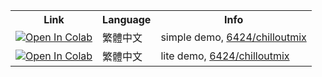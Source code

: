 <table>
<tr>
<th>Link</th>
<th>Language</th>
<th>Info</th>
</tr>
<tr>
<td><a href="https://colab.research.google.com/github/crocranger/easy-stable-diffusion-webui-colab/blob/demo/tw/easy_stable_diffusion_demo.ipynb" rel="nofollow"><img src="https://camo.githubusercontent.com/84f0493939e0c4de4e6dbe113251b4bfb5353e57134ffd9fcab6b8714514d4d1/68747470733a2f2f636f6c61622e72657365617263682e676f6f676c652e636f6d2f6173736574732f636f6c61622d62616467652e737667" alt="Open In Colab" data-canonical-src="https://colab.research.google.com/assets/colab-badge.svg" style="max-width: 100%;"></a></td>
<td>繁體中文</td>
<td>simple demo, <a href="https://civitai.com/models/6424/chilloutmix" rel="nofollow">6424/chilloutmix</a></td>
</tr>
<tr>
<td><a href="https://colab.research.google.com/github/crocranger/easy-stable-diffusion-webui-colab/blob/demo/tw/easy_stable_diffusion_lite_demo.ipynb" rel="nofollow"><img src="https://camo.githubusercontent.com/84f0493939e0c4de4e6dbe113251b4bfb5353e57134ffd9fcab6b8714514d4d1/68747470733a2f2f636f6c61622e72657365617263682e676f6f676c652e636f6d2f6173736574732f636f6c61622d62616467652e737667" alt="Open In Colab" data-canonical-src="https://colab.research.google.com/assets/colab-badge.svg" style="max-width: 100%;"></a></td>
<td>繁體中文</td>
<td>lite demo, <a href="https://civitai.com/models/6424/chilloutmix" rel="nofollow">6424/chilloutmix</a></td>
</tr>
</table>
